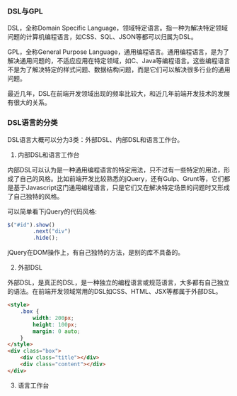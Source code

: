 ### DSL与GPL

DSL，全称Domain Specific Language，领域特定语言。指一种为解决特定领域问题的计算机编程语言，如CSS、SQL、JSON等都可以归属为DSL。

GPL，全称General Purpose Language，通用编程语言。通用编程语言，是为了解决通用问题的，不适应应用在特定领域，如C、Java等编程语言。这些编程语言不是为了解决特定的样式问题、数据结构问题，而是它们可以解决很多行业的通用问题。

最近几年，DSL在前端开发领域出现的频率比较大，和近几年前端开发技术的发展有很大的关系。

### DSL语言的分类

DSL语言大概可以分为3类：外部DSL、内部DSL和语言工作台。

1. 内部DSL和语言工作台

内部DSL可以认为是一种通用编程语言的特定用法，只不过有一些特定的用法，形成了自己的风格。比如前端开发比较熟悉的jQuery，还有Gulp、Grunt等，它们都是基于Javascript这门通用编程语言，只是它们又在解决特定场景的问题时又形成了自己独特的风格。

可以简单看下jQuery的代码风格:

```js
$("#id").show()
        .next("div")
        .hide();
```

jQuery在DOM操作上，有自己独特的方法，是别的库不具备的。

2. 外部DSL

外部DSL，是真正的DSL，是一种独立的编程语言或规范语言，大多都有自己独立的语法。在前端开发领域常用的DSL如CSS、HTML、JSX等都属于外部DSL。

```HTML
<style>
    .box {
        width: 200px;
        height: 100px;
        margin: 0 auto;
    }
</style>
<div class="box">
    <div class="title"></div>
    <div class="content"></div>
</div>
```

3. 语言工作台

